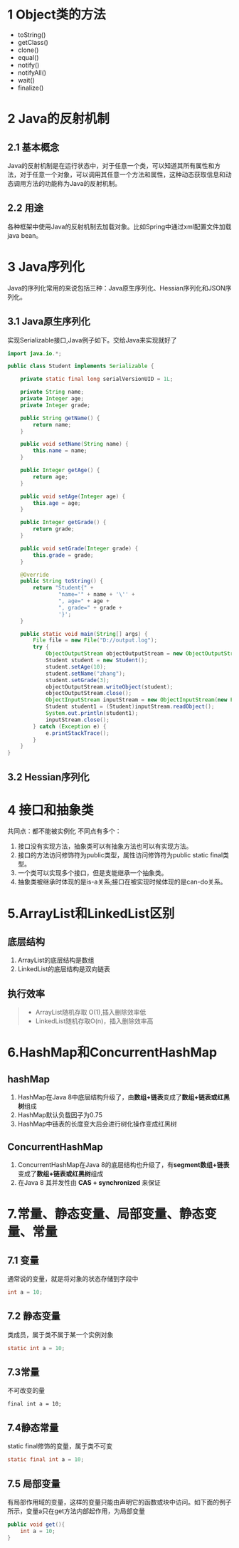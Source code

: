 
# 1 Object类的方法
 - toString()
 - getClass()
 - clone()
 - equal()
 - notify()
 - notifyAll()
 - wait()
 - finalize()

# 2 Java的反射机制
## 2.1 基本概念
Java的反射机制是在运行状态中，对于任意一个类，可以知道其所有属性和方法，对于任意一个对象，可以调用其任意一个方法和属性，这种动态获取信息和动态调用方法的功能称为Java的反射机制。
## 2.2 用途
各种框架中使用Java的反射机制去加载对象。比如Spring中通过xml配置文件加载java bean。

# 3 Java序列化
Java的序列化常用的来说包括三种：Java原生序列化、Hessian序列化和JSON序列化。
## 3.1 Java原生序列化
实现Serializable接口,Java例子如下。交给Java来实现就好了

```java
import java.io.*;

public class Student implements Serializable {

    private static final long serialVersionUID = 1L;

    private String name;
    private Integer age;
    private Integer grade;

    public String getName() {
        return name;
    }

    public void setName(String name) {
        this.name = name;
    }

    public Integer getAge() {
        return age;
    }

    public void setAge(Integer age) {
        this.age = age;
    }

    public Integer getGrade() {
        return grade;
    }

    public void setGrade(Integer grade) {
        this.grade = grade;
    }

    @Override
    public String toString() {
        return "Student{" +
                "name='" + name + '\'' +
                ", age=" + age +
                ", grade=" + grade +
                '}';
    }

    public static void main(String[] args) {
        File file = new File("D://output.log");
        try {
            ObjectOutputStream objectOutputStream = new ObjectOutputStream(new FileOutputStream(file));
            Student student = new Student();
            student.setAge(10);
            student.setName("zhang");
            student.setGrade(3);
            objectOutputStream.writeObject(student);
            objectOutputStream.close();
            ObjectInputStream inputStream = new ObjectInputStream(new FileInputStream(file));
            Student student1 = (Student)inputStream.readObject();
            System.out.println(student1);
            inputStream.close();
        } catch (Exception e) {
            e.printStackTrace();
        }
    }
}
```

## 3.2 Hessian序列化

# 4 接口和抽象类

共同点：都不能被实例化
不同点有多个：
1. 接口没有实现方法，抽象类可以有抽象方法也可以有实现方法。
2. 接口的方法访问修饰符为public类型，属性访问修饰符为public static final类型。
3. 一个类可以实现多个接口，但是支能继承一个抽象类。
4. 抽象类被继承时体现的是is-a关系;接口在被实现时候体现的是can-do关系。

# 5.ArrayList和LinkedList区别

## 底层结构

 1. ArrayList的底层结构是数组
 2. LinkedList的底层结构是双向链表

## 执行效率

>* ArrayList随机存取 O(1),插入删除效率低
>* LinkedList随机存取O(n)，插入删除效率高

# 6.HashMap和ConcurrentHashMap
## hashMap

 1. HashMap在Java 8中底层结构升级了，由**数组+链表**变成了**数组+链表或红黑树**组成
 2. HashMap默认负载因子为0.75
 3. HashMap中链表的长度变大后会进行树化操作变成红黑树

## ConcurrentHashMap

 1. ConcurrentHashMap在Java 8的底层结构也升级了，有**segment数组+链表**变成了**数组+链表或红黑树**组成
 2. 在Java 8 其并发性由 **CAS + synchronized** 来保证

# 7.常量、静态变量、局部变量、静态变量、常量
## 7.1 变量
通常说的变量，就是将对象的状态存储到字段中
```java
int a = 10;
```
## 7.2 静态变量
类成员，属于类不属于某一个实例对象
```java
static int a = 10;
```
## 7.3常量
不可改变的量
```
final int a = 10;
```
## 7.4静态常量
static final修饰的变量，属于类不可变
```java
static final int a = 10;
```
## 7.5 局部变量
有局部作用域的变量，这样的变量只能由声明它的函数或块中访问。如下面的例子所示，变量a只在get方法内部起作用，为局部变量
```java
public void get(){
	int a = 10;
}
```